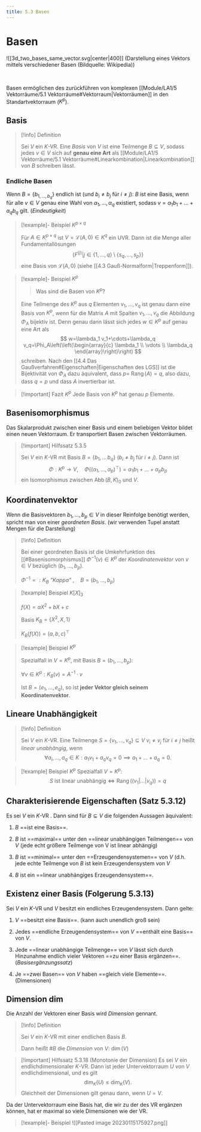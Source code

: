 ```yaml
---
title: 5.3 Basen
---
```


# Basen

![[3d_two_bases_same_vector.svg|center|400]]
(Darstellung eines Vektors mittels verschiedener Basen (Bildquelle: Wikipedia))

<br/>

Basen ermöglichen des zurückführen von komplexen [[Module/LA1/5 Vektorräume/5.1 Vektorräume#Vektorraum|Vektorräumen]] in den Standartvektorraum ($K^p$).

## Basis

> [!info] Definition
>
> Sei $V$ ein $K$-VR. Eine *Basis* von $V$ ist eine Teilmenge $B \subseteq V$,
> sodass jedes $v \in V$ sich auf **genau eine Art** als [[Module/LA1/5 Vektorräume/5.1 Vektorräume#Linearkombination|Linearkombination]] von $B$ schreiben lässt.

### Endliche Basen

Wenn $B=\{ b_{1, \dots , b_{q}} \}$ endlich ist (und $b_{i}\neq b_{j} \text{ für } i\neq j$):
$B$ ist eine Basis, wenn für alle $v \in V$ genau eine Wahl von $\alpha_{1},\dots,\alpha_{q}$ existiert, 
sodass $v=\alpha_{1}b_{1}+\dots+\alpha_{q}b_{q}$ gilt. (*Eindeutigkeit*)

> [!example]- Beispiel $K^{p \times q}$
>
> Für $A \in K^{p \times q}$ ist $V=\mathcal{L}(A, 0) \in K^q$ ein UVR.
> Dann ist die Menge aller Fundamentallösungen
> $$
> \{ F^{(j)} | j \in \{ 1,\dots,q \}\setminus \{ s_{q},\dots,s_{p} \} \}
> $$
> eine Basis von $\mathcal{L}(A, 0)$ (siehe [[4.3 Gauß-Normalform|Treppenform]]).

> [!example]- Beispiel $K^p$
>
> > Was sind die Basen von $K^p$?
>
> Eine Teilmenge des $K^p$ aus $q$ Elementen $v_1, \ldots, v_q$ ist genau dann eine Basis von $K^p$, wenn für die Matrix $A$ mit Spalten $v_1, \ldots, v_q$ die Abbildung $\Phi_A$ bijektiv ist. Denn genau dann lässt sich jedes $w \in K^p$ auf genau eine Art als
> $$
> w=\lambda_1 v_1+\cdots+\lambda_q v_q=\Phi_A\left(\left(\begin{array}{c}
> \lambda_1 \\
> \vdots \\
> \lambda_q
> \end{array}\right)\right)
> $$
> schreiben. Nach den [[4.4 Das Gaußverfahren#Eigenschaften|Eigenschaften des LGS]] ist die Bijektivität von $\Phi_A$ dazu äquivalent, dass $p=$ $\operatorname{Rang}(A)=q$, also dazu, dass $q=p$ und dass $A$ invertierbar ist.

> [!important] Fazit $K^p$
> Jede Basis von $K^p$ hat genau $p$ Elemente.

## Basenisomorphismus

Das Skalarprodukt zwischen einer Basis und einem beliebigen Vektor bildet einen neuen Vektorraum.
Er transportiert Basen zwischen Vektorräumen.

> [!important] Hilfssatz 5.3.5
>
> Sei $V$ ein $K$-VR mit Basis $B=\{ b_{1},\dots \,b_{q} \}$ ($b_{i}\neq b_{j}$ für $i\neq j$).
> Dann ist
> $$
> \Phi:K^p\to V, \quad \Phi((\alpha_{1},\dots,\alpha_{p})^\top)=\alpha_{1}b_{1}+\dots+\alpha_{p}b_{p}
> $$
> ein Isomorphismus zwischen $\operatorname{Abb}(B,K)_{0}$ und $V$.

## Koordinatenvektor

Wenn die Basisvektoren $b_{1},\dots,b_{p} \in V$ in dieser Reinfolge benötigt werden, spricht man von einer *geordneten Basis*. (wir verwenden Tupel anstatt Mengen für die Darstellung)

> [!info] Definition 
> 
> Bei einer geordneten Basis ist die Umkehrfunktion des [[#Basenisomorphismus]] $\Phi ^{-1}(v) \in K^p$ der *Koordinatenvektor* von $v \in V$ bezüglich $(b_{1},\dots,b_{p})$.
> 
> $\Phi ^{-1}=: K_{B}$ *"Kappa"* $, \quad B=(b_{1},\dots,b_{p})$

> [!example] Beispiel $K[X]_{3}$
> 
> $f(X)=aX^2+bX+c$
> 
> Basis $K_{B}=\{ X^2,X,1 \}$
> 
> $K_{B}(f(X)) = (a,b,c)^\top$

> [!example] Beispiel $K^p$
> 
> Spezialfall in $V=K^p$, mit Basis $B=(b_{1},\dots,b_{p})$:
> 
> $\forall v \in K^p:K_{B}(v)=A^{-1}\cdot v$
> 
> Ist $B=(e_{1},\dots,e_{q})$, so ist **jeder Vektor gleich seinem Koordinatenvektor**.

## Lineare Unabhängigkeit

> [!info] Definition
>
> Sei $V$ ein $K$-VR. Eine Teilmenge $S=\{ v_{1}, \dots, v_{q} \} \subseteq V$ $v_{i}\neq v_{j}$ für $i\neq j$ heißt *linear unabhängig*, wenn
> $$
> \forall a_{i}, \dots, a_{q} \in K: a_{1}v_{1} + a_{q} v_{q} = 0 \implies a_{1}+\dots+a_{q}=0 .
> $$

> [!example] Beispiel $K^p$
> Spezialfall $V=K^p$:
> $$
> S \text{ ist linear unabhängig} \iff \operatorname{Rang}((v_{1}|\dots|v_{q}))=q
> $$

## Charakterisierende Eigenschaften (Satz 5.3.12)

Es sei $V$ ein $K$-VR . Dann sind für $B \subseteq V$ die folgenden Aussagen äquivalent:

1. $B$ ==ist eine Basis==.  

3. $B$ ist ==maximal== unter den ==linear unabhängigen Teilmengen== von $V$
   (jede echt größere Teilmenge von V ist linear abhängig)
   
3. $B$ ist ==minimal== unter den ==Erzeugendensystemen== von $V$
   (d.h. jede echte Teilmenge von $B$ ist kein Erzeugendensystem von $V$
   
5. $B$ ist ein ==linear unabhängiges Erzeugendensystem==.

## Existenz einer Basis (Folgerung 5.3.13)

Sei $V$ ein $K$-VR und $V$ besitzt ein endliches Erzeugendensystem. Dann gelte:

1. $V$ ==besitzt eine Basis==. (kann auch unendlich groß sein)
   
2. Jedes ==endliche Erzeugendensystem== von $V$ ==enthält eine Basis== von $V$.
   
3. Jede ==linear unabhängige Teilmenge== von $V$ lässt sich durch Hinzunahme endlich vieler Vektoren ==zu einer Basis ergänzen==. (*Basisergänzungssatz*)

4. Je ==zwei Basen== von $V$ haben ==gleich viele Elemente==. (Dimensionen)

## Dimension $\operatorname{dim}$

Die Anzahl der Vektoren einer Basis wird *Dimension* gennant.

> [!info] Definition 
> 
> Sei $V$ ein $K$-VR mit einer endlichen Basis $B$.
> 
> Dann heißt $\#B$ die *Dimension* von $V$: $\operatorname{dim}(V)$

> [!important] Hilfssatz 5.3.18 (Monotonie der Dimension)
> Es sei $V$ ein endlichdimensionaler $K$-VR. Dann ist jeder Untervektorraum $U$ von $V$ endlichdimensional, und es gilt
> $$
> \operatorname{dim}_K(U) \leq \operatorname{dim}_K(V) .
> $$
> Gleichheit der Dimensionen gilt genau dann, wenn $U=V$.

Da der Untervektorraum eine Basis hat, die wir zu der des VR ergänzen können, hat er maximal so viele Dimensionen wie der VR.

> [!example]- Beispiel 
> ![[Pasted image 20230115175927.png]]
